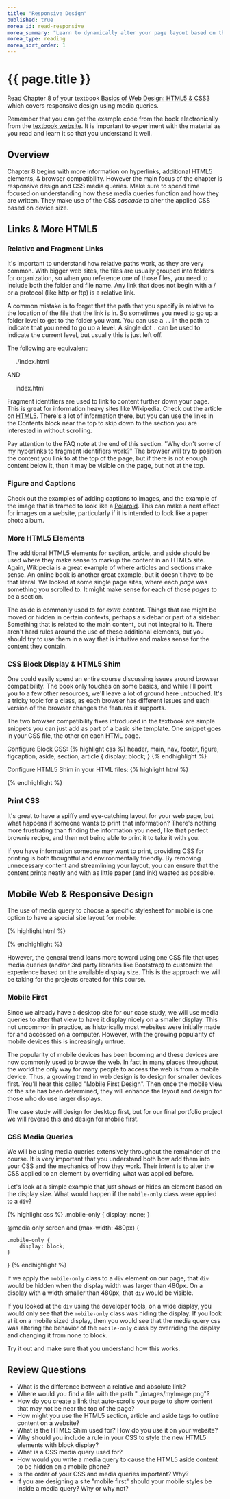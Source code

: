 ```yaml
---
title: "Responsive Design"
published: true
morea_id: read-responsive
morea_summary: "Learn to dynamically alter your page layout based on the device it is viewed upon."
morea_type: reading
morea_sort_order: 1
---
```


# {{ page.title }}
Read Chapter 8 of your textbook [Basics of Web Design: HTML5 & CSS3](http://wps.pearsoned.com/ecs_felke_bwdHTML5_CSS3_3/) which covers responsive design using media queries.  

Remember that you can get the example code from the book electronically from the [textbook website](http://wps.pearsoned.com/ecs_felke_bwdHTML5_CSS3_3/).  It is important to experiment with the material as you read and learn it so that you understand it well.

## Overview
Chapter 8 begins with more information on hyperlinks, additional HTML5 elements, & browser compatibility. However the main focus of the chapter is responsive design and CSS media queries. Make sure to spend time focused on understanding how these media queries function and how they are written. They make use of the CSS *cascade* to alter the applied CSS based on device size.

## Links & More HTML5

### Relative and Fragment Links
It's important to understand how relative paths work, as they are very common. With bigger web sites, the files are usually grouped into folders for organization, so when you reference one of those files, you need to include both the folder and file name.  Any link that does not begin with a / or a protocol (like http or ftp) is a relative link.

A common mistake is to forget that the path that you specify is relative to the location of the file that the link is in.  So sometimes you need to go up a folder level to get to the folder you want.  You can use a `..` in the path to indicate that you need to go up a level.  A single dot `.` can be used to indicate the current level, but usually this is just left off.

The following are equivalent:

&nbsp;&nbsp;&nbsp;&nbsp;   ./index.html

AND

&nbsp;&nbsp;&nbsp;&nbsp;   index.html

Fragment identifiers are used to link to content further down your page.  This is great for information heavy sites like Wikipedia.  Check out the article on [HTML5](https://en.wikipedia.org/wiki/HTML5).  There's a lot of information there, but you can use the links in the Contents block near the top to skip down to the section you are interested in without scrolling.  

Pay attention to the FAQ note at the end of this section. "Why don't some of my hyperlinks to fragment identifiers work?"  The browser will try to position the content you link to at the top of the page, but if there is not enough content below it, then it may be visible on the page, but not at the top.

### Figure and Captions
Check out the examples of adding captions to images, and the example of the image that is framed to look like a [Polaroid](https://en.wikipedia.org/wiki/Instant_film).  This can make a neat effect for images on a website, particularly if it is intended to look like a paper photo album.

### More HTML5 Elements
The additional HTML5 elements for section, article, and aside should be used where they make sense to markup the content in an HTML5 site. Again, Wikipedia is a great example of where articles and sections make sense.  An online book is another great example, but it doesn't have to be that literal.  We looked at some single page sites, where each *page* was something you scrolled to.  It might make sense for each of those *pages* to be a section.  

The aside is commonly used to for *extra* content.  Things that are might be moved or hidden in certain contexts, perhaps a sidebar or part of a sidebar. Something that is related to the main content, but not integral to it.  There aren't hard rules around the use of these additional elements, but you should try to use them in a way that is intuitive and makes sense for the content they contain.

### CSS Block Display & HTML5 Shim
One could easily spend an entire course discussing issues around browser compatibility.  The book only touches on some basics, and while I'll point you to a few other resources, we'll leave a lot of ground here untouched.  It's a tricky topic for a class, as each browser has different issues and each version of the browser changes the features it supports.

The two browser compatibility fixes introduced in the textbook are simple snippets you can just add as part of a basic site template.  One snippet goes in your CSS file, the other on each HTML page.

Configure Block CSS:
{% highlight css %}
header, main, nav, footer, figure, figcaption, aside, section, article {
  display: block;
}
{% endhighlight %}

Configure HTML5 Shim in your HTML files:
{% highlight html %}
  <!--[if lt IE 9]>
  <script src="http://html5shim.googlecode.com/svn/trunk/html5.js"> </script>
  <![endif]-->
{% endhighlight %}


### Print CSS
It's great to have a spiffy and eye-catching layout for your web page, but what happens if someone wants to print that information?  There's nothing more frustrating than finding the information you need, like that perfect brownie recipe, and then not being able to print it to take it with you.

If you have information someone may want to print, providing CSS for printing is both thoughtful and environmentally friendly.  By removing unnecessary content and streamlining your layout, you can ensure that the content prints neatly and with as little paper (and ink) wasted as possible.

## Mobile Web & Responsive Design
The use of media query to choose a specific stylesheet for mobile is one option to have a special site layout for mobile:

{% highlight html %}
<link href="mobile.css" rel="stylesheet" type="text/css" media="only screen and (max-device-width: 480px)" />
{% endhighlight %}

However, the general trend leans more toward using one CSS file that uses media queries (and/or 3rd party libraries like Bootstrap) to customize the experience based on the available display size.  This is the approach we will be taking for the projects created for this course.  

### Mobile First
Since we already have a desktop site for our case study, we will use media queries to alter that view to have it display nicely on a smaller display. This not uncommon in practice, as historically most websites were initially made for and accessed on a computer. However, with the growing popularity of mobile devices this is increasingly untrue.

The popularity of mobile devices has been booming and these devices are now commonly used to browse the web.  In fact in many places throughout the world the only way for many people to access the web is from a mobile device.  Thus, a growing trend in web design is to design for smaller devices first.  You'll hear this called "Mobile First Design". Then once the mobile view of the site has been determined, they will enhance the layout and design for those who do use larger displays.

The case study will design for desktop first, but for our final portfolio project we will reverse this and design for mobile first.

### CSS Media Queries
We will be using media queries extensively throughout the remainder of the course.  It is very important that you understand both how add them into your CSS and the mechanics of how they work. Their intent is to alter the CSS applied to an element by overriding what was applied before.

Let's look at a simple example that just shows or hides an element based on the display size.  What would happen if the `mobile-only` class were applied to a `div`?

{% highlight css %}
.mobile-only {
    display: none;
}

@media only screen and (max-width: 480px) {

    .mobile-only {
        display: block;
    }
}
{% endhighlight %}

If we apply the `mobile-only` class to a `div` element on our page, that `div` would be hidden when the display width was larger than 480px.  On a display with a width smaller than 480px, that `div` would be visible.  

If you looked at the `div` using the developer tools, on a wide display, you would only see that the `mobile-only` class was hiding the display. If you look at it on a mobile sized display, then you would see that the media query css was altering the behavior of the `mobile-only` class by overriding the display and changing it from none to block.  

Try it out and make sure that you understand how this works.

## Review Questions

 - What is the difference between a relative and absolute link?
 - Where would you find a file with the path "../images/myImage.png"?
 - How do you create a link that auto-scrolls your page to show content that may not be near the top of the page?
 - How might you use the HTML5 section, article and aside tags to outline content on a website?
 - What is the HTML5 Shim used for?  How do you use it on your website?
 - Why should you include a rule in your CSS to style the new HTML5 elements with block display?
 - What is a CSS media query used for?
 - How would you write a media query to cause the HTML5 aside content to be hidden on a mobile phone?
 - Is the order of your CSS and media queries important?  Why?
 - If you are designing a site "mobile first" should your mobile styles be inside a media query?  Why or why not?
